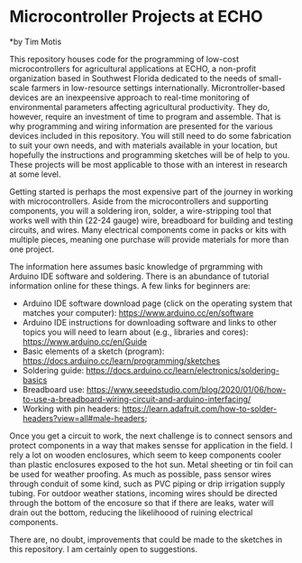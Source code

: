 # Microcontroller Projects at ECHO

*by Tim Motis

This repository houses code for the programming of low-cost microcontrollers for agricultural applications at ECHO, a non-profit organization based in Southwest Florida dedicated to the needs of small-scale farmers in low-resource settings internationally. Microntroller-based devices are an inexpeensive approach to real-time monitoring of environmental parameters affecting agricultural productivity. They do, however, require an investment of time to program and assemble. That is why programming and wiring information are presented for the various devices included in this repository. You will still need to do some fabrication to suit your own needs, and with materials available in your location, but hopefully the instructions and programming sketches will be of help to you. These projects will be most applicable to those with an interest in research at some level.   

Getting started is perhaps the most expensive part of the journey in working with microcontrollers. Aside from the microcontrollers and supporting components, you will a  soldering iron, solder, a wire-stripping tool that works well with thin (22-24 gauge) wire, breadboard for building and testing circuits, and wires. Many electrical components come in packs or kits with multiple pieces, meaning one purchase will provide materials for more than one project. 

The information here assumes basic knowledge of prgramming with Arduino IDE software and soldering. There is an abundance of tutorial information online for these things. A few links for beginners are:
* Arduino IDE software download page (click on the operating system that matches your computer): https://www.arduino.cc/en/software
* Arduino IDE instructions for downloading software and links to other topics you will need to learn about (e.g., libraries and cores): https://www.arduino.cc/en/Guide
* Basic elements of a sketch (program): https://docs.arduino.cc/learn/programming/sketches
* Soldering guide: https://docs.arduino.cc/learn/electronics/soldering-basics
* Breadboard use: https://www.seeedstudio.com/blog/2020/01/06/how-to-use-a-breadboard-wiring-circuit-and-arduino-interfacing/
* Working with pin headers: https://learn.adafruit.com/how-to-solder-headers?view=all#male-headers; 

Once you get a circuit to work, the next challenge is to connect sensors and protect components in a way that makes sensse for application in the field. I rely a lot on wooden enclosures, which seem to keep components cooler than plastic enclosures exposed to the hot sun. Metal sheeting or tin foil can be used for weather proofing. As much as possible, pass sensor wires through conduit of some kind, such as PVC piping or drip irrigation supply tubing. For outdoor weather stations, incoming wires should be directed through the bottom of the encosure so that if there are leaks, water will drain out the bottom, reducing the likelihoood of ruining electrical components. 

There are, no doubt, improvements that could be made to the sketches in this repository. I am certainly open to suggestions. 
